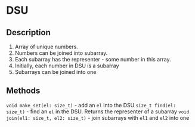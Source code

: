 # DSU

## Description
1. Array of unique numbers.
2. Numbers can be joined into subarray.
3. Each subarray has the representer - some number in this array.
4. Initially, each number in DSU is a subarray
5. Subarrays can be joined into one

## Methods
`void make_set(el: size_t)` - add an `el` into the DSU
`size_t find(el: size_t)` - find an `el` in the DSU. Returns the representer of a subarray
`void join(el1: size_t, el2: size_t)` - join subarrays with `el1` and `el2` into one
